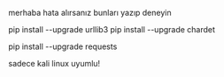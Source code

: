 merhaba hata alırsanız bunları yazıp deneyin

pip install --upgrade urllib3
pip install --upgrade chardet

pip install --upgrade requests

sadece kali linux uyumlu!